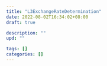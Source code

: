 ```yaml
---
title: "L3ExchangeRateDetermination"
date: 2022-08-02T16:34:02+08:00
draft: true

description: ""
upd: ""

tags: []
categories: []
---
```


<!--more-->